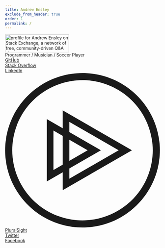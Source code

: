 ```yaml
---
title: Andrew Ensley
exclude_from_header: true
order: 1
permalink: /
---
```


<div data-gravatar-src="https://www.gravatar.com/avatar/88387a69eef0b3caea7f4e8920c1ca08.png?s=100"></div>
<div class="row mb-3 justify-content-center align-items-center">
  <div class="d-block d-md-inline mx-2">
    <a href="https://stackexchange.com/users/10905">
      <img src="https://stackexchange.com/users/flair/10905.png" width="208" height="58" alt="profile for Andrew Ensley on Stack Exchange, a network of free, community-driven Q&amp;A sites" title="profile for Andrew Ensley on Stack Exchange, a network of free, community-driven Q&amp;A sites">
    </a>
  </div>
  <div class="d-block mx-2 d-md-inline mt-2 mt-md-0">
    Programmer / Musician / Soccer Player
  </div>
</div>
<div class="row social-links">
  <div class="col-sm-6 col-lg-4 mt-3">
    <a href="https://github.com/aensley" target="_blank"><i class="fab fa-github fa-lg"></i> GitHub</a>
  </div>
  <div class="col-sm-6 col-lg-4 mt-3">
    <a href="https://stackoverflow.com/users/20801" target="_blank"><i class="fab fa-stack-overflow fa-lg"></i> Stack Overflow</a>
  </div>
  <div class="col-sm-6 col-lg-4 mt-3">
    <a href="https://www.linkedin.com/in/andrewensley" target="_blank"><i class="fab fa-linkedin fa-lg"></i> LinkedIn</a>
  </div>
  <div class="col-sm-6 col-lg-4 mt-3">
    <a href="https://app.pluralsight.com/profile/andrew-ensley" target="_blank"><svg xmlns="http://www.w3.org/2000/svg" viewBox="0 0 97.319329 97.318793" aria-hidden="true" role="img" focusable="false" class="svg-inline--fa fa-lg"><g transform="matrix(1.3333333,0,0,-1.3333333,0,97.318796)"><g transform="translate(-90.5055,-40.437901)"><path fill="currentColor" d="m 138.336,108.08 c -17.175,6.251 -36.232,-2.636 -42.4837,-19.8109 -6.2507,-17.1742 2.6356,-36.2328 19.8107,-42.4836 17.174,-6.2511 36.233,2.636 42.484,19.8102 6.251,17.1746 -2.637,36.2333 -19.811,42.4843 z M 126.999,40.4379 c -20.122,0 -36.4935,16.3711 -36.4935,36.4945 0,20.1239 16.3715,36.4946 36.4935,36.4946 20.124,0 36.496,-16.3707 36.496,-36.4946 0,-20.1234 -16.372,-36.4945 -36.496,-36.4945"></path><path fill="currentColor" d="M 117.67,95.7902 V 58.0746 l 32.662,18.8578 z m 3.126,-5.4148 23.284,-13.443 -23.284,-13.4426 v 26.8856"></path><path fill="currentColor" d="M 110.161,91.673 V 62.1922 l 25.53,14.741 z m 3.127,-5.4152 16.151,-9.325 -16.151,-9.3258 v 18.6508"></path></g></g></svg> PluralSight</a>
  </div>
  <div class="col-sm-6 col-lg-4 mt-3">
    <a href="https://twitter.com/flamadiddle" target="_blank"><i class="fab fa-twitter fa-lg"></i> Twitter</a>
  </div>
  <div class="col-sm-6 col-lg-4 mt-3">
    <a href="https://www.facebook.com/awensley" target="_blank"><i class="fab fa-facebook fa-lg"></i> Facebook</a>
  </div>
</div>